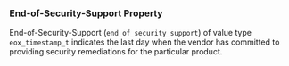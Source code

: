 ### End-of-Security-Support Property

End-of-Security-Support (`end_of_security_support`) of value type `eox_timestamp_t` indicates the last day when the vendor
has committed to providing security remediations for the particular product.
